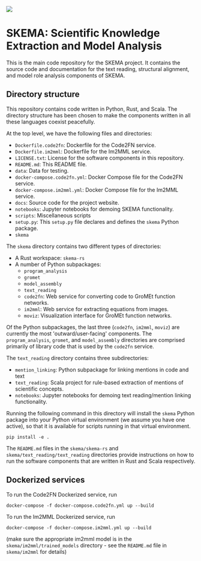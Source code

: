 ![](http://ci.kraken.sista.arizona.edu/api/badges/ml4ai/skema/status.svg)

# SKEMA: Scientific Knowledge Extraction and Model Analysis

This is the main code repository for the SKEMA project. It contains the source
code and documentation for the text reading, structural alignment, and model
role analysis components of SKEMA.

## Directory structure

This repository contains code written in Python, Rust, and Scala. The directory
structure has been chosen to make the components written in all these languages
coexist peacefully.

At the top level, we have the following files and directories:

- `Dockerfile.code2fn`: Dockerfile for the Code2FN service.
- `Dockerfile.im2mml`: Dockerfile for the Im2MML service.
- `LICENSE.txt`: License for the software components in this repository.
- `README.md`: This README file.
- `data`: Data for testing.
- `docker-compose.code2fn.yml`: Docker Compose file for the Code2FN service.
- `docker-compose.im2mml.yml`: Docker Compose file for the Im2MML service.
- `docs`: Source code for the project website.
- `notebooks`: Jupyter notebooks for demoing SKEMA functionality.
- `scripts`: Miscellaneous scripts
- `setup.py`: This `setup.py` file declares and defines the `skema` Python package.
- `skema`

The `skema` directory contains two different types of directories:
- A Rust workspace: `skema-rs`
- A number of Python subpackages:
    - `program_analysis`
    - `gromet`
    - `model_assembly`
    - `text_reading`
    - `code2fn`: Web service for converting code to GroMEt function networks.
    - `im2mml`: Web service for extracting equations from images.
    - `moviz`: Visualization interface for GroMEt function networks.

Of the Python subpackages, the last three (`code2fn`, `im2mml`, `moviz`) are
currently the most 'outward/user-facing' components. The `program_analysis`,
`gromet`, and `model_assembly` directories are comprised primarily of library
code that is used by the `code2fn` service.

The `text_reading` directory contains three subdirectories:
- `mention_linking`: Python subpackage for linking mentions in code and text
- `text_reading`: Scala project for rule-based extraction of mentions of scientific concepts.
- `notebooks`: Jupyter notebooks for demoing text reading/mention linking functionality.

Running the following command in this directory will install the `skema` Python
package into your Python virtual environment (we assume you have one active),
so that it is available for scripts running in that virtual environment.

```
pip install -e .
```

The `README.md` files in the `skema/skema-rs` and
`skema/text_reading/text_reading` directories provide instructions on how to
run the software components that are written in Rust and Scala respectively.

## Dockerized services

To run the Code2FN Dockerized service, run

```
docker-compose -f docker-compose.code2fn.yml up --build
```

To run the Im2MML Dockerized service, run

```
docker-compose -f docker-compose.im2mml.yml up --build
```

(make sure the appropriate im2mml model is in the
`skema/im2mml/trained_models` directory - see the `README.md` file in
`skema/im2mml` for details)
